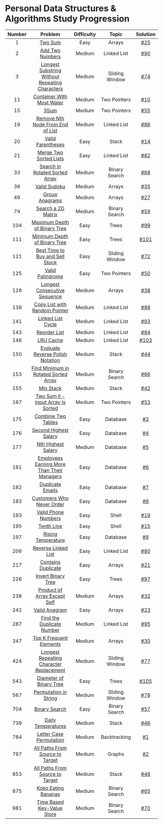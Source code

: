 # Personal Data Structures & Algorithms Study Progression

| Number |                                                             Problem                                                             | Difficulty |     Topic      |         Solution          |
|:------:|:-------------------------------------------------------------------------------------------------------------------------------:|:----------:|:--------------:|:-------------------------:|
|   1    |                                        [Two Sum](https://leetcode.com/problems/two-sum/)                                        |    Easy    |     Arrays     |  [#25](/../../issues/25)  |
|   2    |                                [Add Two Numbers](https://leetcode.com/problems/add-two-numbers/)                                |   Medium   |  Linked List   |  [#90](/../../issues/90)  |
|   3    | [Longest Substring Without Repeating Characters](https://leetcode.com/problems/longest-substring-without-repeating-characters/) |   Medium   | Sliding Window |  [#74](/../../issues/74)  |
|   11   |                      [Container With Most Water](https://leetcode.com/problems/container-with-most-water/)                      |   Medium   |  Two Pointers  |  [#10](/../../issues/10)  |
|   15   |                                           [3Sum](https://leetcode.com/problems/3sum/)                                           |   Medium   |  Two Pointers  |  [#55](/../../issues/55)  |
|   19   |               [Remove Nth Node From End of List](https://leetcode.com/problems/remove-nth-node-from-end-of-list/)               |   Medium   |  Linked List   |  [#86](/../../issues/86)  |
|   20   |                              [Valid Parentheses](https://leetcode.com/problems/valid-parentheses/)                              |    Easy    |     Stack      |  [#14](/../../issues/14)  |
|   21   |                         [Merge Two Sorted Lists](https://leetcode.com/problems/merge-two-sorted-lists/)                         |    Easy    |  Linked List   |  [#82](/../../issues/82)  |
|   33   |                 [Search in Rotated Sorted Array](https://leetcode.com/problems/search-in-rotated-sorted-array/)                 |   Medium   | Binary Search  |  [#68](/../../issues/68)  |
|   36   |                                   [Valid Sudoku](https://leetcode.com/problems/valid-sudoku/)                                   |   Medium   |     Arrays     |  [#35](/../../issues/35)  |
|   49   |                                 [Group Anagrams](https://leetcode.com/problems/group-anagrams/)                                 |   Medium   |     Arrays     |  [#27](/../../issues/27)  |
|   74   |                             [Search a 2D Matrix](https://leetcode.com/problems/search-a-2d-matrix/)                             |   Medium   | Binary Search  |  [#59](/../../issues/59)  |
|  104   |                   [Maximum Depth of Binary Tree](https://leetcode.com/problems/maximum-depth-of-binary-tree/)                   |    Easy    |     Trees      |  [#99](/../../issues/99)  |
|  111   |                   [Minimum Depth of Binary Tree](https://leetcode.com/problems/minimum-depth-of-binary-tree/)                   |    Easy    |     Trees      | [#101](/../../issues/101) |
|  121   |                [Best Time to Buy and Sell Stock](https://leetcode.com/problems/best-time-to-buy-and-sell-stock/)                |    Easy    | Sliding Window |  [#72](/../../issues/72)  |
|  125   |                               [Valid Palindrome](https://leetcode.com/problems/valid-palindrome/)                               |    Easy    |  Two Pointers  |  [#50](/../../issues/50)  |
|  128   |                   [Longest Consecutive Sequence](https://leetcode.com/problems/longest-consecutive-sequence/)                   |   Medium   |     Arrays     |  [#38](/../../issues/38)  |
|  138   |                  [Copy List with Random Pointer](https://leetcode.com/problems/copy-list-with-random-pointer/)                  |   Medium   |  Linked List   |  [#88](/../../issues/88)  |
|  141   |                              [Linked List Cycle](https://leetcode.com/problems/linked-list-cycle/)                              |   Medium   |  Linked List   |  [#93](/../../issues/93)  |
|  143   |                                   [Reorder List](https://leetcode.com/problems/reorder-list/)                                   |   Medium   |  Linked List   |  [#84](/../../issues/84)  |
|  146   |                                      [LRU Cache](https://leetcode.com/problems/lru-cache/)                                      |   Medium   |  Linked List   | [#103](/../../issues/103) |
|  150   |               [Evaluate Reverse Polish Notation](https://leetcode.com/problems/evaluate-reverse-polish-notation/)               |   Medium   |     Stack      |  [#44](/../../issues/44)  |
|  153   |           [Find Minimum in Rotated Sorted Array](https://leetcode.com/problems/find-minimum-in-rotated-sorted-array/)           |   Medium   | Binary Search  |  [#66](/../../issues/66)  |
|  155   |                                      [Min Stack](https://leetcode.com/problems/min-stack/)                                      |   Medium   |     Stack      |  [#42](/../../issues/42)  |
|  167   |        [Two Sum II - Input Array Is Sorted](https://leetcode.com/problems/two-sum-ii-input-array-is-sorted/description/)        |   Medium   |  Two Pointers  |  [#53](/../../issues/53)  |
|  175   |                             [Combine Two Tables](https://leetcode.com/problems/combine-two-tables/)                             |    Easy    |    Database    |   [#3](/../../issues/3)   |
|  176   |                          [Second Highest Salary](https://leetcode.com/problems/second-highest-salary/)                          |    Easy    |    Database    |   [#4](/../../issues/4)   |
|  177   |                             [Nth Highest Salary](https://leetcode.com/problems/nth-highest-salary/)                             |   Medium   |    Database    |   [#5](/../../issues/5)   |
|  181   |     [Employees Earning More Than Their Managers](https://leetcode.com/problems/employees-earning-more-than-their-managers/)     |    Easy    |    Database    |   [#6](/../../issues/6)   |
|  182   |                               [Duplicate Emails](https://leetcode.com/problems/duplicate-emails/)                               |    Easy    |    Database    |   [#7](/../../issues/7)   |
|  183   |                      [Customers Who Never Order](https://leetcode.com/problems/customers-who-never-order/)                      |    Easy    |    Database    |   [#8](/../../issues/8)   |
|  193   |                            [Valid Phone Numbers](https://leetcode.com/problems/valid-phone-numbers/)                            |    Easy    |     Shell      |  [#19](/../../issues/19)  |
|  195   |                                     [Tenth Line](https://leetcode.com/problems/tenth-line/)                                     |    Easy    |     Shell      |  [#15](/../../issues/15)  |
|  197   |                             [Rising Temperature](https://leetcode.com/problems/rising-temperature/)                             |    Easy    |    Database    |   [#9](/../../issues/9)   |
|  206   |                            [Reverse Linked List](https://leetcode.com/problems/reverse-linked-list/)                            |    Easy    |  Linked List   |  [#80](/../../issues/80)  |
|  217   |                             [Contains Duplicate](https://leetcode.com/problems/contains-duplicate/)                             |    Easy    |     Arrays     |  [#21](/../../issues/21)  |
|  226   |                             [Invert Binary Tree](https://leetcode.com/problems/invert-binary-tree/)                             |    Easy    |     Trees      |  [#97](/../../issues/97)  |
|  238   |                   [Product of Array Except Self](https://leetcode.com/problems/product-of-array-except-self/)                   |   Medium   |     Arrays     |  [#32](/../../issues/32)  |
|  242   |                                  [Valid Anagram](https://leetcode.com/problems/valid-anagram/)                                  |    Easy    |     Arrays     |  [#23](/../../issues/23)  |
|  287   |                      [Find the Duplicate Number](https://leetcode.com/problems/find-the-duplicate-number/)                      |   Medium   |  Linked List   |  [#95](/../../issues/95)  |
|  347   |                        [Top K Frequent Elements](https://leetcode.com/problems/top-k-frequent-elements/)                        |   Medium   |     Arrays     |  [#30](/../../issues/30)  |
|  424   |        [Longest Repeating Character Replacement](https://leetcode.com/problems/longest-repeating-character-replacement/)        |   Medium   | Sliding Window |  [#77](/../../issues/77)  |
|  543   |                          [Diameter of Binary Tree](https://leetcode.com/problems/diameter-of-binary-tree/)                          |   Easy   | Trees |  [#105](/../../issues/105)  |
|  567   |                          [Permutation in String](https://leetcode.com/problems/permutation-in-string/)                          |   Medium   | Sliding Window |  [#78](/../../issues/78)  |
|  704   |                                  [Binary Search](https://leetcode.com/problems/binary-search/)                                  |    Easy    | Binary Search  |  [#57](/../../issues/57)  |
|  739   |                             [Daily Temperatures](https://leetcode.com/problems/daily-temperatures/)                             |   Medium   |     Stack      |  [#46](/../../issues/46)  |
|  784   |                        [Letter Case Permutation](https://leetcode.com/problems/letter-case-permutation/)                        |   Medium   |  Backtracking  |   [#1](/../../issues/1)   |
|  797   |                [All Paths From Source to Target](https://leetcode.com/problems/all-paths-from-source-to-target/)                |   Medium   |     Graphs     |   [#2](/../../issues/2)   |
|  853   |                           [All Paths From Source to Target](https://leetcode.com/problems/car-fleet/)                           |   Medium   |     Stack      |  [#48](/../../issues/48)  |
|  875   |                            [Koko Eating Bananas](https://leetcode.com/problems/koko-eating-bananas/)                            |   Medium   | Binary Search  |  [#65](/../../issues/65)  |
|  981   |                     [Time Based Key-Value Store](https://leetcode.com/problems/time-based-key-value-store/)                     |   Medium   | Binary Search  |  [#70](/../../issues/70)  |
